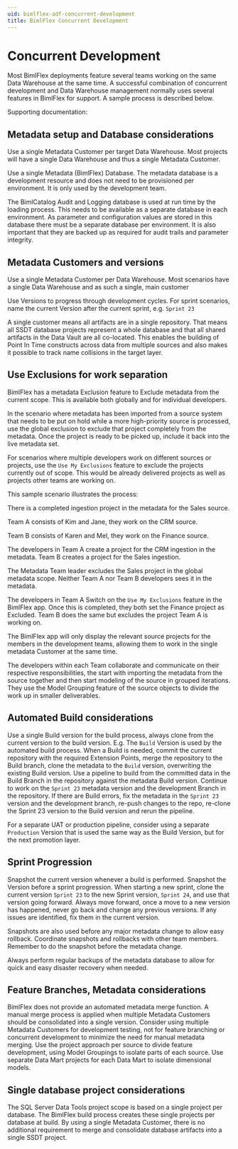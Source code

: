 ```yaml
---
uid: bimlflex-adf-concurrent-development
title: BimlFlex Concurrent Development
---
```

# Concurrent Development

Most BimlFlex deployments feature several teams working on the same Data Warehouse at the same time. A successful combination of concurrent development and Data Warehouse management normally uses several features in BimlFlex for support. A sample process is described below.

Supporting documentation: [](xref:bimlflex-adf-continuous-integration-and-continuous-delivery)

## Metadata setup and Database considerations

Use a single Metadata Customer per target Data Warehouse. Most projects will have a single Data Warehouse and thus a single Metadata Customer.

Use a single Metadata (BimlFlex) Database. The metadata database is a development resource and does not need to be provisioned per environment. It is only used by the development team.

The BimlCatalog Audit and Logging database is used at run time by the loading process. This needs to be available as a separate database in each environment. As parameter and configuration values are stored in this database there must be a separate database per environment. It is also important that they are backed up as required for audit trails and parameter integrity.

## Metadata Customers and versions

Use a single Metadata Customer per Data Warehouse. Most scenarios have a single Data Warehouse and as such a single, main customer

Use Versions to progress through development cycles. For sprint scenarios, name the current Version after the current sprint, e.g. `Sprint 23`

A single customer means all artifacts are in a single repository. That means all SSDT database projects represent a whole database and that all shared artifacts in the Data Vault are all co-located. This enables the building of Point In Time constructs across data from multiple sources and also makes it possible to track name collisions in the target layer.

## Use Exclusions for work separation

BimlFlex has a metadata Exclusion feature to Exclude metadata from the current scope. This is available both globally and for individual developers.

In the scenario where metadata has been imported from a source system that needs to be put on hold while a more high-priority source is processed, use the global exclusion to exclude that project completely from the metadata. Once the project is ready to be picked up, include it back into the live metadata set.

For scenarios where multiple developers work on different sources or projects, use the `Use My Exclusions` feature to exclude the projects currently out of scope. This would be already delivered projects as well as projects other teams are working on.

This sample scenario illustrates the process:

There is a completed ingestion project in the metadata for the Sales source.

Team A consists of Kim and Jane, they work on the CRM source.

Team B consists of Karen and Mel, they work on the Finance source.

The developers in Team A create a project for the CRM ingestion in the metadata. Team B creates a project for the Sales ingestion.

The Metadata Team leader excludes the Sales project in the global metadata scope. Neither Team A nor Team B developers sees it in the metadata.

The developers in Team A Switch on the `Use My Exclusions` feature in the BimlFlex app. Once this is completed, they both set the Finance project as Excluded. Team B does the same but excludes the project Team A is working on.

The BimlFlex app will only display the relevant source projects for the members in the development teams, allowing them to work in the single metadata Customer at the same time.

The developers within each Team collaborate and communicate on their respective responsibilities, the start with importing the metadata from the source together and then start modeling of the source in grouped iterations. They use the Model Grouping feature of the source objects to divide the work up in smaller deliverables.

## Automated Build considerations

Use a single Build version for the build process, always clone from the current version to the build version. E.g. The `Build` Version is used by the automated build process. When a Build is needed, commit the current repository with the required Extension Points, merge the repository to the Build branch, clone the metadata to the `Build` version, overwriting the existing Build version. Use a pipeline to build from the committed data in the Build Branch in the repository against the metadata Build version. Continue to work on the `Sprint 23` metadata version and the development Branch in the repository. If there are Build errors, fix the metadata in the `Sprint 23` version and the development branch, re-push changes to the repo, re-clone the Sprint 23 version to the Build version and rerun the pipeline.

For a separate UAT or production pipeline, consider using a separate `Production` Version that is used the same way as the Build Version, but for the next promotion layer.

## Sprint Progression

Snapshot the current version whenever a build is performed. Snapshot the Version before a sprint progression. When starting a new sprint, clone the current version `Sprint 23` to the new Sprint version, `Sprint 24`, and use that version going forward. Always move forward, once a move to a new version has happened, never go back and change any previous versions. If any issues are identified, fix them in the current version.

Snapshots are also used before any major metadata change to allow easy rollback. Coordinate snapshots and rollbacks with other team members. Remember to do the snapshot before the metadata change.

Always perform regular backups of the metadata database to allow for quick and easy disaster recovery when needed.

## Feature Branches, Metadata considerations

BimlFlex does not provide an automated metadata merge function. A manual merge process is applied when multiple Metadata Customers should be consolidated into a single version. Consider using multiple Metadata Customers for development testing, not for feature branching or concurrent development to minimize the need for manual metadata merging. Use the project approach per source to divide feature development, using Model Groupings to isolate parts of each source. Use separate Data Mart projects for each Data Mart to isolate dimensional models.

## Single database project considerations

The SQL Server Data Tools project scope is based on a single project per database. The BimlFlex build process creates these single projects per database at build. By using a single Metadata Customer, there is no additional requirement to merge and consolidate database artifacts into a single SSDT project.
